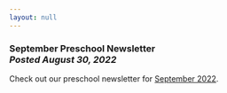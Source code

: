 ```yaml
---
layout: null
---
```


<h3 class="ui header">
  September Preschool Newsletter
  <div class="sub header">
    <i>Posted August 30, 2022</i>
  </div>
</h3>

Check out our preschool newsletter for
<a href="{{ site.baseurl }}/assets/newsletters/2022-2023/COH_September_2022_Newsletter.pdf">September 2022</a>.
